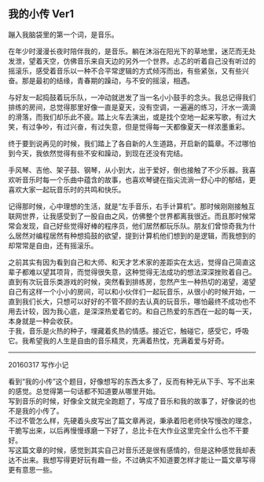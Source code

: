 
## 我的小传 Ver1

蹦入我脑袋里的第一个词，是音乐。  

在年少时漫漫长夜时陪伴我的，是音乐。躺在沐浴在阳光下的草地里，迷茫而无处发泄，望着天空，仿佛音乐来自天边的另外一个世界。忐忑的听着自己没有听过的摇滚乐，感受着音乐以一种不合平常逻辑的方式倾泻而出，有些紧张，又有些兴奋。那是最初的结缘，青春期的躁动，与不安的摇滚，相遇。  

与好友一起捣鼓着玩乐队，一冲动就迸发了当一名小小鼓手的念头。我总记得我们排练的房间，总觉得那里好像一直是夏天，没有空调，一遍遍的练习，汗水一滴滴的滑落，而我们却乐此不疲。踏上火车去演出，或是找个空地一起来写歌，有过大笑，有过争吵，有过兴奋，有过失意，但是觉得每一天都像夏天一样浓墨重彩。  

终于要到说再见的时候，我们踏上了各自新的人生道路，开启新的篇章。不过哪怕到今天，我依然觉得有些不安和躁动，到现在还没有完结。  

手风琴、吉他、架子鼓、钢琴，从小到大，出于爱好，倒也接触了不少乐器。我喜欢听音乐时每一个乐曲中蕴含的故事，也喜欢琴键在指尖流淌一舒心中的郁结，更喜欢大家一起玩音乐时的共鸣和快乐。  

记得那时候，心中理想的生活，就是“左手音乐，右手计算机”。那时候刚刚接触互联网世界，让我感受到了一股自由之风，仿佛整个世界都离我很近。而且那时候常常会发现，自己好些觉得好棒的程序员，他们居然都玩乐队。朋友们曾惊奇我为什么居然对编程居然有种想捣鼓的欲望，提到计算机他们想到的是逻辑，而我想到的却常常是自由，还有摇滚乐。  

之前其实有因为看到自己和大师、和天才艺术家的差距实在太远，觉得自己简直这辈子都难以望其项背，而觉得很失意，这种觉得无法成功的想法深深挫败着自己。直到有次玩音乐类游戏的时候，突然看到排练房，忽然产生一种热切的渴望，渴望自己有这样一个小小的房间，可以和小伙伴们一起玩音乐，从很小的时候开始，一直到我们长大，只想可以好好的不管不顾的去认真的玩音乐，哪怕最终不成功也不用去计较，因为我心底，是深深热爱着它的。和自己热爱的东西在一起的每一天，本身就是一种会收获。  
于我，音乐是火热的种子，埋藏着炙热的情感。接近它，触碰它，感受它，呼吸它。我希望我的人生是自由的音乐精灵，充满着热忱，充满着爱与好奇。  


---
20160317 写作小记  

看到“我的小传”这个题目，好像想写的东西太多了，反而有种无从下手、写不出来的感觉。总觉得第一句话都不知道要从哪里开始。  
写到音乐的时候，好像全文就完全跑题了，写成了音乐和我的故事了，好像说的也不是我的小传了。  
不过不管怎么样，先硬着头皮写出了篇文章再说，秉承着阳老师快写慢改的理念，干脆写出来，以后再慢慢琢磨一下好了，总比卡在大作业这里完全什么也不干要好。  
写这篇文章的时候，感觉到其实自己对音乐还是很有感情的，但是这种感觉我却表达不出来。我想写得更好玩有趣一些，不过确实不知道要怎样才能让一篇文章写得更有意思一些。